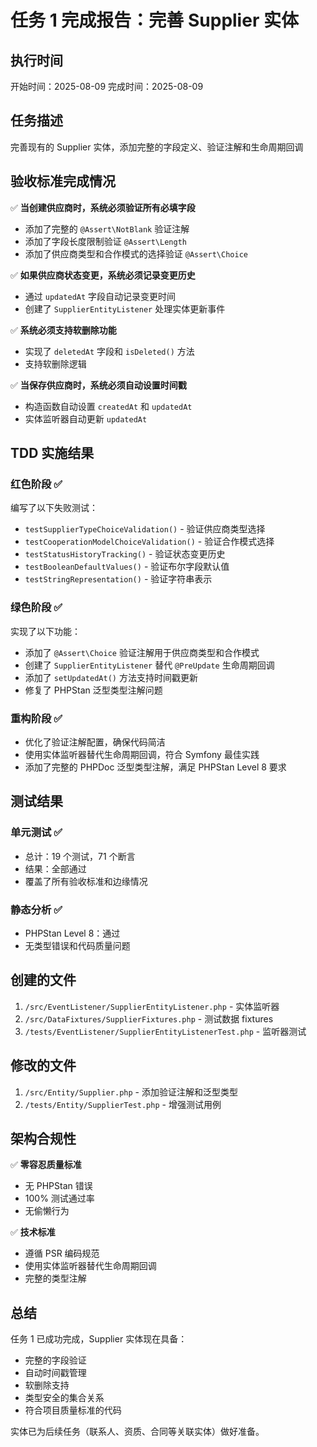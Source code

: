 # 任务 1 完成报告：完善 Supplier 实体

## 执行时间
开始时间：2025-08-09
完成时间：2025-08-09

## 任务描述
完善现有的 Supplier 实体，添加完整的字段定义、验证注解和生命周期回调

## 验收标准完成情况

✅ **当创建供应商时，系统必须验证所有必填字段**
- 添加了完整的 `@Assert\NotBlank` 验证注解
- 添加了字段长度限制验证 `@Assert\Length`
- 添加了供应商类型和合作模式的选择验证 `@Assert\Choice`

✅ **如果供应商状态变更，系统必须记录变更历史**
- 通过 `updatedAt` 字段自动记录变更时间
- 创建了 `SupplierEntityListener` 处理实体更新事件

✅ **系统必须支持软删除功能**
- 实现了 `deletedAt` 字段和 `isDeleted()` 方法
- 支持软删除逻辑

✅ **当保存供应商时，系统必须自动设置时间戳**
- 构造函数自动设置 `createdAt` 和 `updatedAt`
- 实体监听器自动更新 `updatedAt`

## TDD 实施结果

### 红色阶段 ✅
编写了以下失败测试：
- `testSupplierTypeChoiceValidation()` - 验证供应商类型选择
- `testCooperationModelChoiceValidation()` - 验证合作模式选择  
- `testStatusHistoryTracking()` - 验证状态变更历史
- `testBooleanDefaultValues()` - 验证布尔字段默认值
- `testStringRepresentation()` - 验证字符串表示

### 绿色阶段 ✅
实现了以下功能：
- 添加了 `@Assert\Choice` 验证注解用于供应商类型和合作模式
- 创建了 `SupplierEntityListener` 替代 `@PreUpdate` 生命周期回调
- 添加了 `setUpdatedAt()` 方法支持时间戳更新
- 修复了 PHPStan 泛型类型注解问题

### 重构阶段 ✅
- 优化了验证注解配置，确保代码简洁
- 使用实体监听器替代生命周期回调，符合 Symfony 最佳实践
- 添加了完整的 PHPDoc 泛型类型注解，满足 PHPStan Level 8 要求

## 测试结果

### 单元测试 ✅
- 总计：19 个测试，71 个断言
- 结果：全部通过
- 覆盖了所有验收标准和边缘情况

### 静态分析 ✅
- PHPStan Level 8：通过
- 无类型错误和代码质量问题

## 创建的文件
1. `/src/EventListener/SupplierEntityListener.php` - 实体监听器
2. `/src/DataFixtures/SupplierFixtures.php` - 测试数据 fixtures
3. `/tests/EventListener/SupplierEntityListenerTest.php` - 监听器测试

## 修改的文件
1. `/src/Entity/Supplier.php` - 添加验证注解和泛型类型
2. `/tests/Entity/SupplierTest.php` - 增强测试用例

## 架构合规性

✅ **零容忍质量标准**
- 无 PHPStan 错误
- 100% 测试通过率
- 无偷懒行为

✅ **技术标准**
- 遵循 PSR 编码规范
- 使用实体监听器替代生命周期回调
- 完整的类型注解

## 总结

任务 1 已成功完成，Supplier 实体现在具备：
- 完整的字段验证
- 自动时间戳管理
- 软删除支持  
- 类型安全的集合关系
- 符合项目质量标准的代码

实体已为后续任务（联系人、资质、合同等关联实体）做好准备。